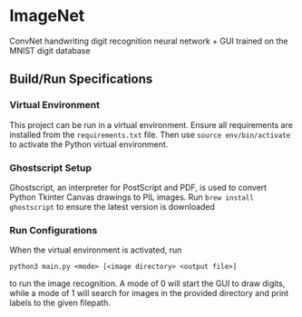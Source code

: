 # ImageNet
ConvNet handwriting digit recognition neural network + GUI trained on the MNIST digit database 

## Build/Run Specifications

### Virtual Environment
This project can be run in a virtual environment. Ensure all requirements are installed from the `requirements.txt` file.
Then use `source env/bin/activate` to activate the Python virtual environment.

### Ghostscript Setup
Ghostscript, an interpreter for PostScript and PDF, is used to convert Python Tkinter Canvas drawings
to PIL images. Run `brew install ghostscript` to ensure the latest version is downloaded

### Run Configurations
When the virtual environment is activated, run
```
python3 main.py <mode> [<image directory> <output file>]
```
to run the image recognition. A mode of 0 will start the GUI to draw digits, while
a mode of 1 will search for images in the provided directory and print labels to the given filepath.
